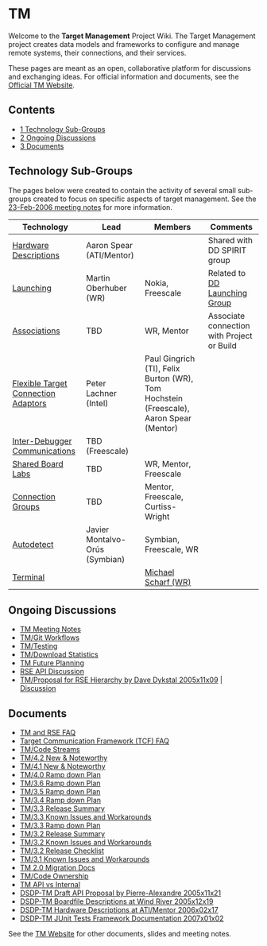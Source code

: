 

TM
==

Welcome to the **Target Management** Project Wiki. The Target Management project creates data models and frameworks to configure and manage remote systems, their connections, and their services.

These pages are meant as an open, collaborative platform for discussions and exchanging ideas. For official information and documents, see the [Official TM Website](https://www.eclipse.org/tm/).

Contents
--------

*   [1 Technology Sub-Groups](#Technology-Sub-Groups)
*   [2 Ongoing Discussions](#Ongoing-Discussions)
*   [3 Documents](#Documents)

Technology Sub-Groups
---------------------

The pages below were created to contain the activity of several small sub-groups created to focus on specific aspects of target management. See the [23-Feb-2006 meeting notes](./DSDP/TM/Face-to-face_Toronto_23-Feb-2006 "DSDP/TM/Face-to-face Toronto 23-Feb-2006") for more information.

| **Technology** | **Lead** | **Members** | **Comments** |
| --- | --- | --- | --- |
| [Hardware Descriptions](./DSDP/DD/Spirit "DSDP/DD/Spirit") | Aaron Spear (ATI/Mentor) |  | Shared with DD SPIRIT group |
| [Launching](./TM/Launching "TM/Launching") | Martin Oberhuber (WR) | Nokia, Freescale | Related to [DD Launching Group](./DSDP/DD/Launch "DSDP/DD/Launch") |
| [Associations](./TM/Target_Associations "TM/Target Associations") | TBD | WR, Mentor | Associate connection with Project or Build |
| [Flexible Target Connection Adaptors](./TM/Flexible_Target_Connection_Adaptors "TM/Flexible Target Connection Adaptors") | Peter Lachner (Intel) | Paul Gingrich (TI), Felix Burton (WR), Tom Hochstein (Freescale), Aaron Spear (Mentor) |  |
| [Inter-Debugger Communications](./TM/Inter-Debugger_Communications "TM/Inter-Debugger Communications") | TBD (Freescale) |  |  |
| [Shared Board Labs](./TM/Shared_Board_Labs "TM/Shared Board Labs") | TBD | WR, Mentor, Freescale |  |
| [Connection Groups](./TM/Connection_Groups "TM/Connection Groups") | TBD | Mentor, Freescale, Curtiss-Wright |  |
| [Autodetect](./TM/Autodetect "TM/Autodetect") | Javier Montalvo-Orús (Symbian) | Symbian, Freescale, WR |  |
| [Terminal](./TM/Terminal "TM/Terminal") |  | [Michael Scharf (WR)](./User:Michael.Scharf.windriver.com "User:Michael.Scharf.windriver.com") |  |

Ongoing Discussions
-------------------

*   [TM Meeting Notes](./TM/Meetings "TM/Meetings")
*   [TM/Git Workflows](./TM/Git_Workflows "TM/Git Workflows")
*   [TM/Testing](./TM/Testing "TM/Testing")
*   [TM/Download Statistics](./TM/Download_Statistics "TM/Download Statistics")
*   [TM Future Planning](./TM_Future_Planning "TM Future Planning")
*   [RSE API Discussion](./RSE_API_Discussion "RSE API Discussion")
*   [TM/Proposal for RSE Hierarchy by Dave Dykstal 2005x11x09](./TM/Proposal_for_RSE_Hierarchy_by_Dave_Dykstal_2005x11x09 "TM/Proposal for RSE Hierarchy by Dave Dykstal 2005x11x09") | [Discussion](./Talk:TM/Proposal_for_RSE_Hierarchy_by_Dave_Dykstal_2005x11x09 "Talk:TM/Proposal for RSE Hierarchy by Dave Dykstal 2005x11x09")

Documents
---------

*   [TM and RSE FAQ](./TM_and_RSE_FAQ "TM and RSE FAQ")
*   [Target Communication Framework (TCF) FAQ](./TCF "TCF")
*   [TM/Code Streams](./TM/Code_Streams "TM/Code Streams")
*   [TM/4.2 New & Noteworthy](./TM/4.2_New_%26_Noteworthy "TM/4.2 New & Noteworthy")
*   [TM/4.1 New & Noteworthy](./TM/4.1_New_%26_Noteworthy "TM/4.1 New & Noteworthy")
*   [TM/4.0 Ramp down Plan](./TM/4.0_Ramp_down_Plan "TM/4.0 Ramp down Plan")
*   [TM/3.6 Ramp down Plan](./TM/3.6_Ramp_down_Plan "TM/3.6 Ramp down Plan")
*   [TM/3.5 Ramp down Plan](./TM/3.5_Ramp_down_Plan "TM/3.5 Ramp down Plan")
*   [TM/3.4 Ramp down Plan](./TM/3.4_Ramp_down_Plan "TM/3.4 Ramp down Plan")
*   [TM/3.3 Release Summary](./TM/3.3_Release_Summary "TM/3.3 Release Summary")
*   [TM/3.3 Known Issues and Workarounds](./TM/3.3_Known_Issues_and_Workarounds "TM/3.3 Known Issues and Workarounds")
*   [TM/3.3 Ramp down Plan](./TM/3.3_Ramp_down_Plan "TM/3.3 Ramp down Plan")
*   [TM/3.2 Release Summary](./TM/3.2_Release_Summary "TM/3.2 Release Summary")
*   [TM/3.2 Known Issues and Workarounds](./TM/3.2_Known_Issues_and_Workarounds "TM/3.2 Known Issues and Workarounds")
*   [TM/3.2 Release Checklist](./TM/3.2_Release_Checklist "TM/3.2 Release Checklist")
*   [TM/3.1 Known Issues and Workarounds](./TM/3.1_Known_Issues_and_Workarounds "TM/3.1 Known Issues and Workarounds")
*   [TM 2.0 Migration Docs](./TM_2.0_Migration_Docs "TM 2.0 Migration Docs")
*   [TM/Code Ownership](./TM/Code_Ownership "TM/Code Ownership")
*   [TM API vs Internal](./TM_API_vs_Internal "TM API vs Internal")
*   [DSDP-TM Draft API Proposal by Pierre-Alexandre 2005x11x21](./DSDP-TM_Draft_API_Proposal_by_Pierre-Alexandre_2005x11x21 "DSDP-TM Draft API Proposal by Pierre-Alexandre 2005x11x21")
*   [DSDP-TM Boardfile Descriptions at Wind River 2005x12x19](./index.php?title=DSDP-TM_Boardfile_Descriptions_at_Wind_River_2005x12x19&action=edit&redlink=1 "DSDP-TM Boardfile Descriptions at Wind River 2005x12x19 (page does not exist)")
*   [DSDP-TM Hardware Descriptions at ATI/Mentor 2006x02x17](./DSDP-TM_Hardware_Descriptions_at_ATI/Mentor_2006x02x17 "DSDP-TM Hardware Descriptions at ATI/Mentor 2006x02x17")
*   [DSDP-TM JUnit Tests Framework Documentation 2007x01x02](./DSDP/TM/JUnittests_Framework_Documentation "DSDP/TM/JUnittests Framework Documentation")

See the [TM Website](https://www.eclipse.org/tm/doc/) for other documents, slides and meeting notes.

